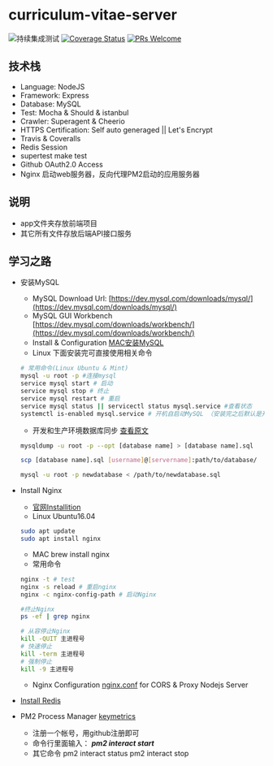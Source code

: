 # curriculum-vitae-server
![持续集成测试](https://travis-ci.org/TaylorPzreal/curriculum-vitae-server.svg?branch=master)
    [![Coverage Status](https://coveralls.io/repos/github/TaylorPzreal/curriculum-vitae-server/badge.svg)](https://coveralls.io/github/TaylorPzreal/curriculum-vitae-server)
    [![PRs Welcome](https://img.shields.io/badge/PRs-welcome-brightgreen.svg?style=flat-square)](http://makeapullrequest.com)

## 技术栈
- Language: NodeJS
- Framework: Express
- Database: MySQL
- Test: Mocha & Should & istanbul
- Crawler: Superagent & Cheerio
- HTTPS Certification: Self auto generaged || Let's Encrypt
- Travis & Coveralls
- Redis Session
- supertest make test
- Github OAuth2.0 Access
- Nginx 启动web服务器，反向代理PM2启动的应用服务器

## 说明
- app文件夹存放前端项目
- 其它所有文件存放后端API接口服务

## 学习之路
- 安装MySQL

    - MySQL Download Url: [https://dev.mysql.com/downloads/mysql/](https://dev.mysql.com/downloads/mysql/)
    - MySQL GUI Workbench [https://dev.mysql.com/downloads/workbench/](https://dev.mysql.com/downloads/workbench/)
    - Install & Configuration [MAC安装MySQL](https://taylorpzreal.blogspot.com/2017/07/macmysql.html)
    - Linux 下面安装完可直接使用相关命令
    ```bash
    # 常用命令(Linux Ubuntu & Mint)
    mysql -u root -p #连接mysql
    service mysql start # 启动
    service mysql stop # 终止
    service mysql restart # 重启
    service mysql status || servicectl status mysql.service #查看状态
    systemctl is-enabled mysql.service # 开机自启动MySQL （安装完之后默认是开机启动的）
    ```
    - 开发和生产环境数据库同步 [查看原文](https://taylorpzreal.blogspot.com/2017/07/how-to-migrate-mysql-database-between.html)
    ```sh
    mysqldump -u root -p --opt [database name] > [database name].sql

    scp [database name].sql [username]@[servername]:path/to/database/

    mysql -u root -p newdatabase < /path/to/newdatabase.sql
    ```
- Install Nginx
    - [官网Installition](https://www.nginx.com/resources/wiki/start/topics/tutorials/install/)
    - Linux Ubuntu16.04 
    ```bash
    sudo apt update
    sudo apt install nginx
    ```
    - MAC brew install nginx
    - 常用命令

    ```bash
    nginx -t # test
    nginx -s reload # 重启nginx
    nginx -c nginx-config-path # 启动Nginx
    
    #终止Nginx
    ps -ef | grep nginx

    # 从容停止Nginx
    kill -QUIT 主进程号
    # 快速停止
    kill -term 主进程号
    # 强制停止
    kill -9 主进程号
    ```
    - Nginx Configuration [nginx.conf](./docs/nginx.conf) for CORS & Proxy Nodejs Server
- [Install Redis](./docs/redis.md)
- PM2 Process Manager [keymetrics](https://keymetrics.io/)
    - 注册一个帐号，用github注册即可
    - 命令行里面输入： ***pm2 interact start*** 
    - 其它命令 pm2 interact status pm2 interact stop